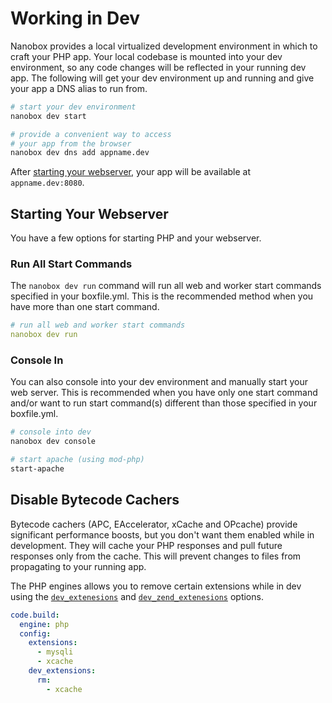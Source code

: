 # Working in Dev
Nanobox provides a local virtualized development environment in which to craft your PHP app. Your local codebase is mounted into your dev environment, so any code changes will be reflected in your running dev app. The following will get your dev environment up and running and give your app a DNS alias to run from.

```bash
# start your dev environment
nanobox dev start

# provide a convenient way to access
# your app from the browser
nanobox dev dns add appname.dev
```

After [starting your webserver](#starting-your-webserver), your app will be available at `appname.dev:8080`.

## Starting Your Webserver
You have a few options for starting PHP and your webserver.

### Run All Start Commands
The `nanobox dev run` command will run all web and worker start commands specified in your boxfile.yml. This is the recommended method when you have more than one start command.

```yaml
# run all web and worker start commands
nanobox dev run
```

### Console In
You can also console into your dev environment and manually start your web server. This is recommended when you have only one start command and/or want to run start command(s) different than those specified in your boxfile.yml.

```bash
# console into dev
nanobox dev console

# start apache (using mod-php)
start-apache
```

## Disable Bytecode Cachers
Bytecode cachers (APC, EAccelerator, xCache and OPcache) provide significant performance boosts, but you don't want them enabled while in development. They will cache your PHP responses and pull future responses only from the cache. This will prevent changes to files from propagating to your running app.

The PHP engines allows you to remove certain extensions while in dev using the [`dev_extenesions`](/php/config/php-settings.html#dev_extensions) and [`dev_zend_extenesions`](/php/config/php-settings.html#dev_zend_extensions) options.

```yaml
code.build:
  engine: php
  config:
    extensions:
      - mysqli
      - xcache
    dev_extensions:
      rm:
        - xcache
```
